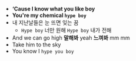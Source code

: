 - **‘Cause I know what you like boy**
- **You're my chemical `hype boy`**
- 내 지난날들은 눈 뜨면 잊는 꿈
  - `Hype boy` 너만 원해 `Hype boy` 내가 전해
- And we can go high **말해봐** yeah **느껴봐** mm mm
- Take him to the sky
- You know I `hype you boy`